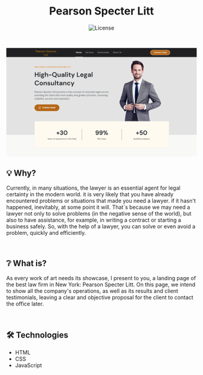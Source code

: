 <h1 align="center">
    Pearson Specter Litt
</h1>

<p align="center">
    <img src="https://img.shields.io/static/v1?label=license&message=MIT&color=b56617&labelColor=000000" alt="License">
</p>

<br>

<p align="center">
  <img alt="Project home image" src=".github/home.png" width="900rem">
</p>

## 💡 Why?

 Currently, in many situations, the lawyer is an essential agent for legal certainty in the modern world. it is very likely that you have already encountered problems or situations that made you need a lawyer. if it hasn't happened, inevitably, at some point it will.
 That´s because we may need a lawyer not only to solve problems (in the negative sense of the world), but also to have assistance, for example, in writing a contract or starting a business safely.
 So, with the help of a lawyer, you can solve or even avoid a problem, quickly and efficiently.
 
 <br> 
 
 ## ❔ What is?
  
 As every work of art needs its showcase, I present to you, a landing page of the best law firm in New York: Pearson Specter Litt.
 On this page, we intend to show all the company's operations, as well as its results and client testimonials, leaving a clear and objective proposal for the client to contact the office later.
 
 <br> 
 
 ## 🛠️ Technologies 
 
 - HTML
 - CSS 
 - JavaScript
  
